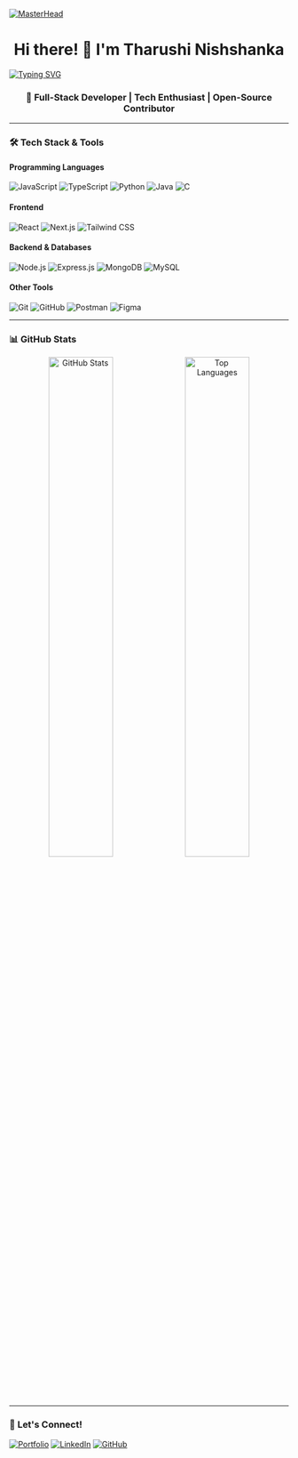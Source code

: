 [![MasterHead](https://devtechnosys.com/insights/wp-content/uploads/2020/04/Full-Stack-Developer.gif)](https://portfolio-tharushinishshanka.netlify.app/)

<h1 align="center">Hi there! 👋 I'm Tharushi Nishshanka</h1>

[![Typing SVG](https://readme-typing-svg.demolab.com?font=Kalam&pause=1000&width=500&lines=Full-Stack+Developer+%7C+Tech+Enthusiast;Passionate+About+Open-Source+%7C+Innovative+Thinker)](https://git.io/typing-svg)

<h3 align="center">🚀 Full-Stack Developer | Tech Enthusiast | Open-Source Contributor</h3>

---

### 🛠️ **Tech Stack & Tools**
#### **Programming Languages**
![JavaScript](https://img.shields.io/badge/-JavaScript-F7DF1E?style=flat&logo=javascript&logoColor=black)
![TypeScript](https://img.shields.io/badge/-TypeScript-3178C6?style=flat&logo=typescript&logoColor=white)
![Python](https://img.shields.io/badge/-Python-3776AB?style=flat&logo=python&logoColor=white)
![Java](https://img.shields.io/badge/-Java-007396?style=flat&logo=java&logoColor=white)
![C](https://img.shields.io/badge/-C-00599C?style=flat&logo=c&logoColor=white)

#### **Frontend**
![React](https://img.shields.io/badge/-React-61DAFB?style=flat&logo=react&logoColor=black)
![Next.js](https://img.shields.io/badge/-Next.js-000000?style=flat&logo=nextdotjs&logoColor=white)
![Tailwind CSS](https://img.shields.io/badge/-Tailwind_CSS-38B2AC?style=flat&logo=tailwind-css&logoColor=white)

#### **Backend & Databases**
![Node.js](https://img.shields.io/badge/-Node.js-339933?style=flat&logo=node.js&logoColor=white)
![Express.js](https://img.shields.io/badge/-Express.js-000000?style=flat&logo=express&logoColor=white)
![MongoDB](https://img.shields.io/badge/-MongoDB-47A248?style=flat&logo=mongodb&logoColor=white)
![MySQL](https://img.shields.io/badge/-MySQL-4479A1?style=flat&logo=mysql&logoColor=white)

#### **Other Tools**
![Git](https://img.shields.io/badge/-Git-F05032?style=flat&logo=git&logoColor=white)
![GitHub](https://img.shields.io/badge/-GitHub-181717?style=flat&logo=github&logoColor=white)
![Postman](https://img.shields.io/badge/-Postman-FF6C37?style=flat&logo=postman&logoColor=white)
![Figma](https://img.shields.io/badge/-Figma-F24E1E?style=flat&logo=figma&logoColor=white)

---

### 📊 **GitHub Stats**
<p align="center">
  <img src="https://github-readme-stats.vercel.app/api?username=tharushi99k&show_icons=true&theme=radical" width="48%" alt="GitHub Stats"/>
  <img src="https://github-readme-stats.vercel.app/api/top-langs/?username=tharushi99k&layout=compact&theme=radical" width="48%" alt="Top Languages"/>
</p>

---

### 🔗 **Let's Connect!**
[![Portfolio](https://img.shields.io/badge/-Portfolio-000?style=for-the-badge&logo=vercel&logoColor=white)](https://portfolio-tharushinishshanka.netlify.app/)
[![LinkedIn](https://img.shields.io/badge/-LinkedIn-0077B5?style=for-the-badge&logo=linkedin&logoColor=white)](https://www.linkedin.com/in/tharushi-nishshanka)
[![GitHub](https://img.shields.io/badge/-GitHub-181717?style=for-the-badge&logo=github&logoColor=white)](https://github.com/tharushi99k)


